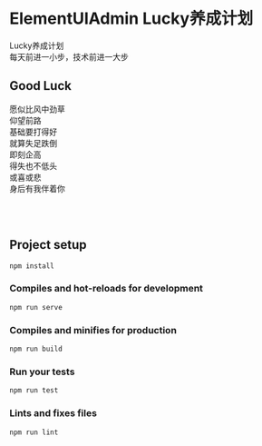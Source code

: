 # ElementUIAdmin Lucky养成计划
Lucky养成计划<br/>
每天前进一小步，技术前进一大步<br/>

## Good Luck
愿似比风中劲草<br/>
仰望前路<br/>
基础要打得好<br/>
就算失足跌倒<br/>
即刻企高<br/>
得失也不低头<br/>
或喜或悲<br/>
身后有我伴着你<br/>

<br/><br/>

## Project setup
```
npm install
```

### Compiles and hot-reloads for development
```
npm run serve
```

### Compiles and minifies for production
```
npm run build
```

### Run your tests
```
npm run test
```

### Lints and fixes files
```
npm run lint
```

<br/><br/><br/>

